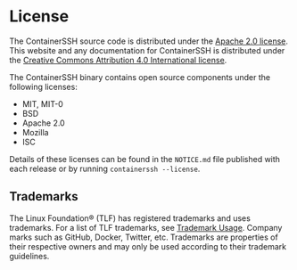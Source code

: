 <h1>License</h1>

The ContainerSSH source code is distributed under the [Apache 2.0 license](https://opensource.org/licenses/Apache-2.0). This website and any documentation for ContainerSSH is distributed under the [Creative Commons Attribution 4.0 International license](https://creativecommons.org/licenses/by/4.0/).

The ContainerSSH binary contains open source components under the following licenses:

- MIT, MIT-0
- BSD
- Apache 2.0
- Mozilla
- ISC

Details of these licenses can be found in the `NOTICE.md` file published with each release or by running `containerssh --license`.

## Trademarks

The Linux Foundation® (TLF) has registered trademarks and uses trademarks. For a list of TLF trademarks, see <a href="https://www.linuxfoundation.org/trademark-usage/">Trademark Usage</a>.
Company marks such as GitHub, Docker, Twitter, etc. Trademarks are properties of their respective owners and may only be used according to their trademark guidelines.
